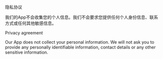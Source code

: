 隐私协议

我们的App不会收集您的个人信息。我们不会要求您提供任何个人身份信息、联系方式或任何其他敏感信息。



Privacy agreement 
 
Our App does not collect your personal information. We will not ask you to provide any personally identifiable information, contact details or any other sensitive information.
